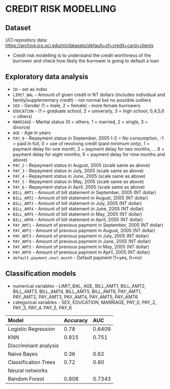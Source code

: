 # CREDIT RISK MODELLING

## Dataset

UCI repository data: https://archive.ics.uci.edu/ml/datasets/default+of+credit+card+clients

- Credit risk modelling is to understand the credit worthiness of the burrower and check how likely the burrower is going to default a loan

## Exploratory data analysis

- `ID` - set as index
- `LIMIT_BAL` - Amount of given credit in NT dollars (includes individual and family/supplementary credit) - not normal but no possible outliers
- `SEX` - Gender (1 = male, 2 = female) - more female burrowers
- `EDUCATION` -  (1 = graduate school, 2 = university, 3 = high school, 0,4,5,6 = others)
- `MARRIAGE` -  Marital status (0 = others, 1 = married, 2 = single, 3 = divorce)
- `AGE` -  Age in years
- `PAY_0` - Repayment status in September, 2005
(-2 = No consumption, -1 = paid in full, 0 = use of revolving credit (paid minimum only), 1 = payment delay for one month, 2 = payment delay for two months, ... 8 = payment delay for eight months, 9 = payment delay for nine months and above)
- `PAY_2` - Repayment status in August, 2005 (scale same as above)
- `PAY_3` - Repayment status in July, 2005 (scale same as above)
- `PAY_4` - Repayment status in June, 2005 (scale same as above)
- `PAY_5` - Repayment status in May, 2005 (scale same as above)
- `PAY_6` - Repayment status in April, 2005 (scale same as above)
- `BILL_AMT1` -  Amount of bill statement in September, 2005 (NT dollar)
- `BILL_AMT2` -  Amount of bill statement in August, 2005 (NT dollar)
- `BILL_AMT3` -  Amount of bill statement in July, 2005 (NT dollar)
- `BILL_AMT4` -  Amount of bill statement in June, 2005 (NT dollar)
- `BILL_AMT5` -  Amount of bill statement in May, 2005 (NT dollar)
- `BILL_AMT6` -  Amount of bill statement in April, 2005 (NT dollar)
- `PAY_AMT1` -  Amount of previous payment in September, 2005 (NT dollar)
- `PAY_AMT2` - Amount of previous payment in August, 2005 (NT dollar)
- `PAY_AMT3` -  Amount of previous payment in July, 2005 (NT dollar)
- `PAY_AMT4` - Amount of previous payment in June, 2005 (NT dollar)
- `PAY_AMT5` - Amount of previous payment in May, 2005 (NT dollar)
- `PAY_AMT6` -  Amount of previous payment in April, 2005 (NT dollar)
- `default.payment.next.month` -  Default payment (1=yes, 0=no)

## Classification models

- numerical variables - LIMIT_BAL, AGE, BILL_AMT1, BILL_AMT2, BILL_AMT3, BILL_AMT4, BILL_AMT5, BILL_AMT6, PAY_AMT1, PAY_AMT2, PAY_AMT3, PAY_AMT4, PAY_AMT5, PAY_AMT6
- categorical variables - SEX, EDUCATION, MARRIAGE, PAY_0, PAY_2, PAY_3, PAY_4, PAY_5, PAY_6


| **Model**               | **Accuracy**    |  **AUC**        |
|:------------------------|:----------------|:----------------| 
| Logistic Regression     |    0.78         |    0.6409       | 
| KNN                     |    0.815        |    0.751        | 
| Discriminant analysis   |                 |                 | 
| Naive Bayes             |    0.36         |    0.62         | 
| Classification Trees    |    0.72         |    0.60         | 
| Neural networks         |                 |                 | 
| Random Forest           |    0.808        |    0.7343       | 

